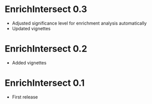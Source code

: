 # EnrichIntersect 0.3

- Adjusted significance level for enrichment analysis automatically
- Updated vignettes

# EnrichIntersect 0.2

- Added vignettes

# EnrichIntersect 0.1

- First release
